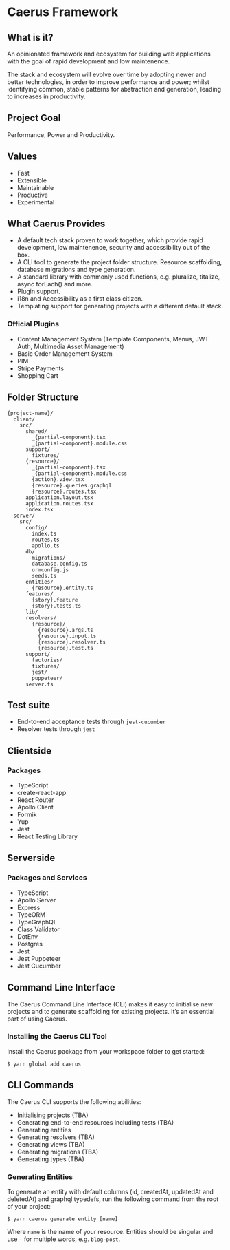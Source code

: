# Caerus Framework

## What is it?
An opinionated framework and ecosystem for building web applications with the goal of rapid development and low maintenence.

The stack and ecosystem will evolve over time by adopting newer and better technologies, in order to improve performance and power; whilst identifying common, stable patterns for abstraction and generation, leading to increases in productivity.

## Project Goal
Performance, Power and Productivity. 

## Values
- Fast
- Extensible
- Maintainable
- Productive
- Experimental

## What Caerus Provides
 - A default tech stack proven to work together, which provide rapid development, low maintenence, security and accessibility out of the box.
 - A CLI tool to generate the project folder structure. Resource scaffolding, database migrations and type generation.
 - A standard library with commonly used functions, e.g. pluralize, titalize, async forEach() and more.
 - Plugin support.
 - i18n and Accessibility as a first class citizen.
 - Templating support for generating projects with a different default stack.

### Official Plugins
 - Content Management System (Template Components, Menus, JWT Auth, Multimedia Asset Management)
 - Basic Order Management System
 - PIM
 - Stripe Payments
 - Shopping Cart

## Folder Structure
```
{project-name}/
  client/
    src/
      shared/
        _{partial-component}.tsx
        _{partial-component}.module.css
      support/
        fixtures/
      {resource}/
        _{partial-component}.tsx
        _{partial-component}.module.css
        {action}.view.tsx
        {resource}.queries.graphql
        {resource}.routes.tsx
      application.layout.tsx
      application.routes.tsx
      index.tsx
  server/
    src/
      config/
        index.ts
        routes.ts
        apollo.ts
      db/
        migrations/
        database.config.ts
        ormconfig.js
        seeds.ts
      entities/
        {resource}.entity.ts
      features/
        {story}.feature
        {story}.tests.ts
      lib/
      resolvers/
        {resource}/
          {resource}.args.ts
          {resource}.input.ts
          {resource}.resolver.ts
          {resource}.test.ts
      support/
        factories/
        fixtures/
        jest/
        puppeteer/
      server.ts
```
 
## Test suite
  - End-to-end acceptance tests through `jest-cucumber`
  - Resolver tests through `jest`

## Clientside

### Packages
- TypeScript
- create-react-app
- React Router
- Apollo Client
- Formik
- Yup
- Jest
- React Testing Library

## Serverside 

### Packages and Services
 - TypeScript
 - Apollo Server
 - Express
 - TypeORM
 - TypeGraphQL
 - Class Validator
 - DotEnv
 - Postgres
 - Jest
 - Jest Puppeteer
 - Jest Cucumber

## Command Line Interface

The Caerus Command Line Interface (CLI) makes it easy to initialise new projects and to generate scaffolding for existing projects. It’s an essential part of using Caerus.

### Installing the Caerus CLI Tool

Install the Caerus package from your workspace folder to get started:

`$ yarn global add caerus`

## CLI Commands

The Caerus CLI supports the following abilities:

- Initialising projects (TBA)
- Generating end-to-end resources including tests (TBA)
- Generating entities
- Generating resolvers (TBA)
- Generating views (TBA)
- Generating migrations (TBA)
- Generating types (TBA)

### Generating Entities

To generate an entity with default columns (id, createdAt, updatedAt and deletedAt) and graphql typedefs, run the following command from the root of your project:

`$ yarn caerus generate entity [name]`

Where `name` is the name of your resource.  Entities should be singular and use `-` for multiple words, e.g. `blog-post`.

